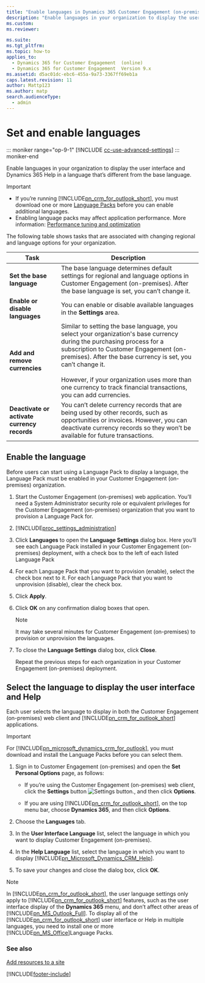 ```yaml
---
title: "Enable languages in Dynamics 365 Customer Engagement (on-premises)"
description: "Enable languages in your organization to display the user interface and Dynamics 365 Help in a language that’s different from the base language."
ms.custom: 
ms.reviewer: 

ms.suite: 
ms.tgt_pltfrm: 
ms.topic: how-to
applies_to: 
  - Dynamics 365 for Customer Engagement  (online)
  - Dynamics 365 for Customer Engagement  Version 9.x
ms.assetid: d5ac01dc-ebc6-455a-9a73-3367ff69eb1a
caps.latest.revision: 11
author: Mattp123
ms.author: matp
search.audienceType: 
  - admin
---
```

# Set and enable languages

::: moniker range="op-9-1"
[!INCLUDE [cc-use-advanced-settings](../includes/cc-use-advanced-settings.md)]
::: moniker-end

Enable languages in your organization to display the user interface and Dynamics 365 Help in a language that’s different from the base language. 

> [!IMPORTANT]
>  - If you’re running [!INCLUDE[pn_crm_for_outlook_short](../includes/pn-crm-for-outlook-short.md)], you must download one or more [Language Packs](https://go.microsoft.com/fwlink/p/?LinkID=513276) before you can enable additional languages.   
>  - Enabling language packs may affect application performance. More information: [Performance tuning and optimization](performance-tuning-and-optimization.md) 

 The following table shows tasks that are associated with changing regional and language options for your organization.  


|                    Task                     |                                                                                                                                                                                       Description                                                                                                                                                                                       |
|---------------------------------------------|-----------------------------------------------------------------------------------------------------------------------------------------------------------------------------------------------------------------------------------------------------------------------------------------------------------------------------------------------------------------------------------------|
|          **Set the base language**          |                                                                                          The base language determines default settings for regional and language options in Customer Engagement (on-premises). After the base language is set, you can’t change it.                                                                                           |
|       **Enable or disable languages**       |                                                                                                                                                         You can enable or disable available languages in the **Settings** area.                                                                                                                                                         |
|        **Add and remove currencies**        | Similar to setting the base language, you select your organization's base currency during the purchasing process for a subscription to Customer Engagement (on-premises). After the base currency is set, you can’t change it.<br /><br /> However, if your organization uses more than one currency to track financial transactions, you can add currencies. |
| **Deactivate or activate currency records** |                                                                                       You can’t delete currency records that are being used by other records, such as opportunities or invoices. However, you can deactivate currency records so they won’t be available for future transactions.                                                                                       |

<a name="BKMK_Step2Provision"></a>   

## Enable the language  

 Before users can start using a Language Pack to display a language, the Language Pack must be enabled in your Customer Engagement (on-premises) organization.  

1. Start the Customer Engagement (on-premises) web application. You’ll need a System Administrator security role or equivalent privileges for the Customer Engagement (on-premises) organization that you want to provision a Language Pack for.  

2. [!INCLUDE[proc_settings_administration](../includes/proc-settings-administration.md)]  

3. Click **Languages** to open the **Language Settings** dialog box. Here you’ll see each Language Pack installed in your Customer Engagement (on-premises) deployment, with a check box to the left of each listed Language Pack  

4. For each Language Pack that you want to provision (enable), select the check box next to it. For each Language Pack that you want to unprovision (disable), clear the check box.  

5. Click **Apply**.  

6. Click **OK** on any confirmation dialog boxes that open.  

   > [!NOTE]
   >  It may take several minutes for Customer Engagement (on-premises) to provision or unprovision the languages.  

7. To close the **Language Settings** dialog box, click **Close**.  

   Repeat the previous steps for each organization in your Customer Engagement (on-premises) deployment.  

<a name="BKMK_Step3Select"></a>   
## Select the language to display the user interface and Help  
 Each user selects the language to display in both the Customer Engagement (on-premises) web client and [!INCLUDE[pn_crm_for_outlook_short](../includes/pn-crm-for-outlook-short.md)] applications.  

> [!IMPORTANT]
>  For [!INCLUDE[pn_microsoft_dynamics_crm_for_outlook](../includes/pn-microsoft-dynamics-crm-for-outlook.md)], you must download and install the Language Packs before you can select them. <!--[!INCLUDE[proc_more_information](../includes/proc-more-information.md)] [Install and enable a Language Pack](Install%20and%20enable%20a%20Language%20Pack.md)  -->


1. Sign in to Customer Engagement (on-premises) and open the **Set Personal Options** page, as follows:  

   - If you’re using the Customer Engagement (on-premises) web client, click the **Settings** button ![Settings button.](../admin/media/settings-button.png "Settings button"), and then click **Options**.  

   - If you are using [!INCLUDE[pn_crm_for_outlook_short](../includes/pn-crm-for-outlook-short.md)], on the top menu bar, choose **Dynamics 365**, and then click **Options**.  

2. Choose the **Languages** tab.  

3. In the **User Interface Language** list, select the language in which you want to display Customer Engagement (on-premises).  

4. In the **Help Language** list, select the language in which you want to display [!INCLUDE[pn_Microsoft_Dynamics_CRM_Help](../includes/pn-microsoft-dynamics-crm-help.md)].  

5. To save your changes and close the dialog box, click **OK**.  

> [!NOTE]
>  In [!INCLUDE[pn_crm_for_outlook_short](../includes/pn-crm-for-outlook-short.md)], the user language settings only apply to [!INCLUDE[pn_crm_for_outlook_short](../includes/pn-crm-for-outlook-short.md)] features, such as the user interface display of the **Dynamics 365** menu, and don’t affect other areas of [!INCLUDE[pn_MS_Outlook_Full](../includes/pn-ms-outlook-full.md)]. To display all of the [!INCLUDE[pn_crm_for_outlook_short](../includes/pn-crm-for-outlook-short.md)] user interface or Help in multiple languages, you need to install one or more [!INCLUDE[pn_MS_Office](../includes/pn-ms-office.md)]Language Packs.  

### See also  
 [Add resources to a site](../admin/add-resources-site.md)


[!INCLUDE[footer-include](../../../includes/footer-banner.md)]
